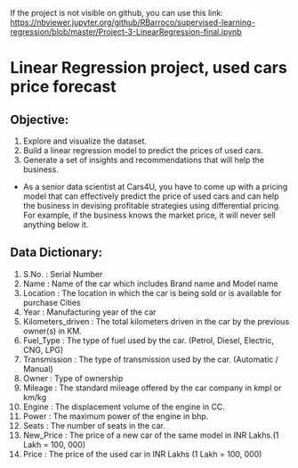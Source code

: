 If the project is not visible on github, you can use this link:</br>
https://nbviewer.jupyter.org/github/RBarroco/supervised-learning-regression/blob/master/Project-3-LinearRegression-final.ipynb

# Linear Regression project, used cars price forecast

## Objective:
1.	Explore and visualize the dataset.
2.	Build a linear regression model to predict the prices of used cars.
3.	Generate a set of insights and recommendations that will help the business.


* As a senior data scientist at Cars4U, you have to come up with a pricing model that can effectively predict the price of used cars and can help the business in devising profitable strategies using differential pricing. For example, if the business knows the market price, it will never sell anything below it.

## Data Dictionary:
1.	S.No. : Serial Number
2.	Name : Name of the car which includes Brand name and Model name
3.	Location : The location in which the car is being sold or is available for purchase Cities
4.	Year : Manufacturing year of the car
5.	Kilometers_driven : The total kilometers driven in the car by the previous owner(s) in KM.
6.	Fuel_Type : The type of fuel used by the car. (Petrol, Diesel, Electric, CNG, LPG)
7.	Transmission : The type of transmission used by the car. (Automatic / Manual)
8.	Owner : Type of ownership
9.	Mileage : The standard mileage offered by the car company in kmpl or km/kg
10.	Engine : The displacement volume of the engine in CC.
11.	Power : The maximum power of the engine in bhp.
12.	Seats : The number of seats in the car.
13.	New_Price : The price of a new car of the same model in INR Lakhs.(1 Lakh = 100, 000)
14.	Price : The price of the used car in INR Lakhs (1 Lakh = 100, 000)

